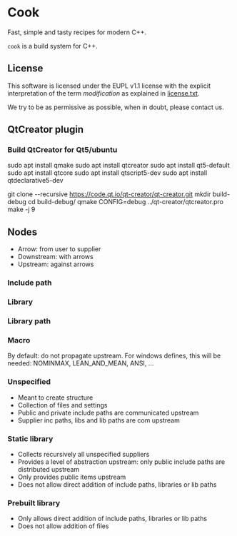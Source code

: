 Cook
====

Fast, simple and tasty recipes for modern C++.

`cook` is a build system for C++.

## License

This software is licensed under the EUPL v1.1 license with the explicit interpretation of the term _modification_ as explained in [license.txt](license.txt).

We try to be as permissive as possible, when in doubt, please contact us.

## QtCreator plugin

### Build QtCreator for Qt5/ubuntu

sudo apt install qmake
sudo apt install qtcreator
sudo apt install qt5-default
sudo apt install qtcore
sudo apt install qtscript5-dev
sudo apt install qtdeclarative5-dev

git clone --recursive https://code.qt.io/qt-creator/qt-creator.git
mkdir build-debug
cd build-debug/
qmake CONFIG=debug ../qt-creator/qtcreator.pro 
make -j 9

## Nodes

* Arrow: from user to supplier
* Downstream: with arrows
* Upstream: against arrows

### Include path
### Library
### Library path

### Macro

By default: do not propagate upstream. For windows defines, this will be needed: NOMINMAX, LEAN_AND_MEAN, ANSI, ...

### Unspecified

* Meant to create structure
* Collection of files and settings
* Public and private include paths are communicated upstream
* Supplier inc paths, libs and lib paths are com upstream

### Static library

* Collects recursively all unspecified suppliers
* Provides a level of abstraction upstream: only public include paths are distributed upstream
* Only provides public items upstream
* Does not allow direct addition of include paths, libraries or lib paths

### Prebuilt library

* Only allows direct addition of include paths, libraries or lib paths
* Does not allow addition of files

